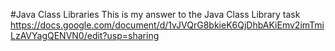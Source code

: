 #Java Class Libraries
This is my answer to the Java Class Library task
https://docs.google.com/document/d/1vJVQrG8bkieK6QjDhbAKiEmv2imTmiLzAVYagQENVN0/edit?usp=sharing